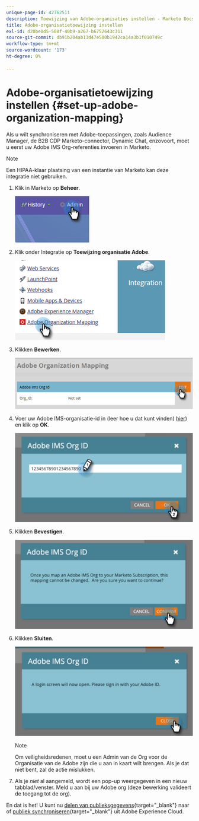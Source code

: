 ```yaml
---
unique-page-id: 42762511
description: Toewijzing van Adobe-organisaties instellen - Marketo Docs - Productdocumentatie
title: Adobe-organisatietoewijzing instellen
exl-id: d20be0d5-508f-40b9-a267-b6752643c311
source-git-commit: db91b204ab13d47e500b1942ca14a3b1f010749c
workflow-type: tm+mt
source-wordcount: '173'
ht-degree: 0%

---
```


# Adobe-organisatietoewijzing instellen {#set-up-adobe-organization-mapping}

Als u wilt synchroniseren met Adobe-toepassingen, zoals Audience Manager, de B2B CDP Marketo-connector, Dynamic Chat, enzovoort, moet u eerst uw Adobe IMS Org-referenties invoeren in Marketo.

>[!NOTE]
>
>Een HIPAA-klaar plaatsing van een instantie van Marketo kan deze integratie niet gebruiken.

1. Klik in Marketo op **Beheer**.

   ![](assets/set-up-adobe-experience-cloud-audience-sharing-1.png)

1. Klik onder Integratie op **Toewijzing organisatie Adobe**.

   ![](assets/set-up-adobe-experience-cloud-audience-sharing-2.png)

1. Klikken **Bewerken**.

   ![](assets/set-up-adobe-experience-cloud-audience-sharing-3.png)

1. Voer uw Adobe IMS-organisatie-id in (leer hoe u dat kunt vinden) [hier](https://experienceleague.adobe.com/docs/control-panel/using/faq.html)) en klik op **OK**.

   ![](assets/set-up-adobe-experience-cloud-audience-sharing-4.png)

1. Klikken **Bevestigen**.

   ![](assets/set-up-adobe-experience-cloud-audience-sharing-5.png)

1. Klikken **Sluiten**.

   ![](assets/set-up-adobe-experience-cloud-audience-sharing-6.png)

   >[!NOTE]
   >
   >Om veiligheidsredenen, moet u een Admin van de Org voor de Organisatie van de Adobe zijn die u aan in kaart wilt brengen. Als je dat niet bent, zal de actie mislukken.

1. Als je _niet_ al aangemeld, wordt een pop-up weergegeven in een nieuw tabblad/venster. Meld u aan bij uw Adobe org (deze bewerking valideert de toegang tot de org).

En dat is het! U kunt nu [delen van publieksgegevens](/help/marketo/product-docs/core-marketo-concepts/smart-lists-and-static-lists/static-lists/send-a-list-to-adobe-experience-cloud.md){target=&quot;_blank&quot;} naar of [publiek synchroniseren](/help/marketo/product-docs/core-marketo-concepts/miscellaneous/sync-an-audience-from-adobe-experience-cloud.md){target=&quot;_blank&quot;} uit Adobe Experience Cloud.
